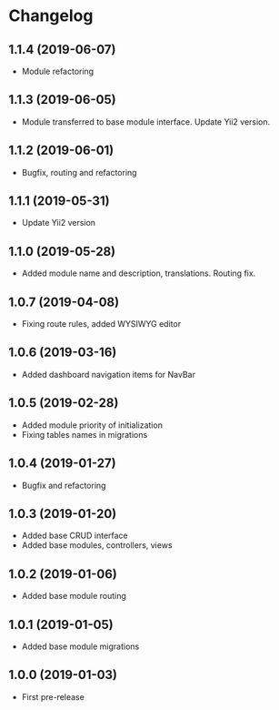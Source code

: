 Changelog
=========

## 1.1.4 (2019-06-07)
 * Module refactoring
 
## 1.1.3 (2019-06-05)
 * Module transferred to base module interface. Update Yii2 version.

## 1.1.2 (2019-06-01)
 * Bugfix, routing and refactoring
 
## 1.1.1 (2019-05-31)
 * Update Yii2 version

## 1.1.0 (2019-05-28)
 * Added module name and description, translations. Routing fix.
 
## 1.0.7 (2019-04-08)
 * Fixing route rules, added WYSIWYG editor
 
## 1.0.6 (2019-03-16)
 * Added dashboard navigation items for NavBar

## 1.0.5 (2019-02-28)
 * Added module priority of initialization
 * Fixing tables names in migrations
 
## 1.0.4 (2019-01-27)
 * Bugfix and refactoring

## 1.0.3 (2019-01-20)
 * Added base CRUD interface
 * Added base modules, controllers, views
 
## 1.0.2 (2019-01-06)
 * Added base module routing
 
## 1.0.1 (2019-01-05)
 * Added base module migrations

## 1.0.0 (2019-01-03)
 * First pre-release